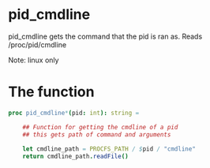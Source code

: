 # pid_cmdline

pid_cmdline gets the command that the pid is ran as. Reads /proc/pid/cmdline

Note: linux only

# The function
```nim
proc pid_cmdline*(pid: int): string =

    ## Function for getting the cmdline of a pid
    ## this gets path of command and arguments
    
    let cmdline_path = PROCFS_PATH / $pid / "cmdline"
    return cmdline_path.readFile()
```